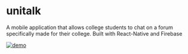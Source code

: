 # unitalk
A mobile application that allows college students to chat on a forum specifically made for their college. Built with React-Native and Firebase

[![demo](http://img.youtube.com/vi/yFq_nwizecQ/0.jpg)](https://www.youtube.com/watch?v=yFq_nwizecQ)
